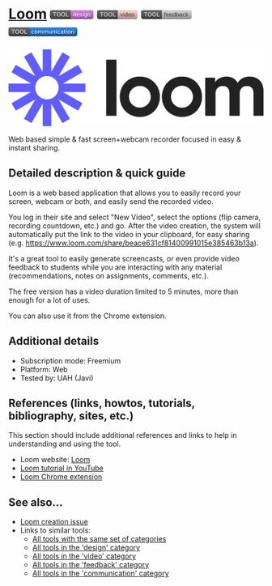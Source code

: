 # [Loom](https://www.loom.com)  [<img src="images/design.png" align="bottom">](https://github.com/e-CLOSE/Toolbox/issues?q=label%3A01_TOOL+label%3Adesign) [<img src="images/video.png" align="bottom">](https://github.com/e-CLOSE/Toolbox/issues?q=label%3A01_TOOL+label%3Avideo) [<img src="images/feedback.png" align="bottom">](https://github.com/e-CLOSE/Toolbox/issues?q=label%3A01_TOOL+label%3Afeedback) [<img src="images/communication.png" align="bottom">](https://github.com/e-CLOSE/Toolbox/issues?q=label%3A01_TOOL+label%3Acommunication)

![Loom logo](images/Loom.png)

Web based simple & fast screen+webcam recorder focused in easy & instant sharing.


## Detailed description & quick guide

Loom is a web based application that allows you to easily record
your screen, webcam or both, and easily send the recorded video.

You log in their site and select "New Video", select the options (flip
camera, recording countdown, etc.) and go. After the video creation,
the system will automatically put the link to the video in your
clipboard, for easy sharing
(e.g. https://www.loom.com/share/beace631cf81400991015e385463b13a).

It's a great tool to easily generate screencasts, or even provide
video feedback to students while you are interacting with any material
(recommendations, notes on assignments, comments, etc.).

The free version has a video duration limited to 5 minutes, more than
enough for a lot of uses.

You can also use it from the Chrome extension.

## Additional details

- Subscription mode: Freemium
- Platform: Web
- Tested by: UAH (Javi)


## References (links, howtos, tutorials, bibliography, sites, etc.)

This section should include additional references and links to help in
understanding and using the tool.

- Loom website: [Loom](https://www.loom.com)
- [Loom tutorial in YouTube](https://www.youtube.com/watch?v=11pfvBNsXkA)
- [Loom Chrome extension](https://chrome.google.com/webstore/detail/loom-%E2%80%93-free-screen-and-ca/liecbddmkiiihnedobmlmillhodjkdmb)

## See also...

- [Loom creation issue](https://github.com/e-CLOSE/Toolbox/issues/95)
- Links to similar tools:
  - [All tools with the same set of categories](https://github.com/e-CLOSE/Toolbox/issues?q=label%3A01_TOOL+label%3Acommunication)
  - [All tools in the 'design' category](https://github.com/e-CLOSE/Toolbox/issues?q=label%3A01_TOOL+label%3Adesign)
  - [All tools in the 'video' category](https://github.com/e-CLOSE/Toolbox/issues?q=label%3A01_TOOL+label%3Avideo)
  - [All tools in the 'feedback' category](https://github.com/e-CLOSE/Toolbox/issues?q=label%3A01_TOOL+label%3Afeedback)
  - [All tools in the 'communication' category](https://github.com/e-CLOSE/Toolbox/issues?q=label%3A01_TOOL+label%3Acommunication)
